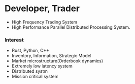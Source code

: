 # Developer, Trader
- High Frequency Trading System
- High Performance Parallel Distributed Processing System.

### Interest
- Rust, Python, C++
- Inventory, Information, Strategic Model
- Market microstructure(Orderbook dynamics)
- Extremely low latency system
- Distributed systm 
- Mission critical system
